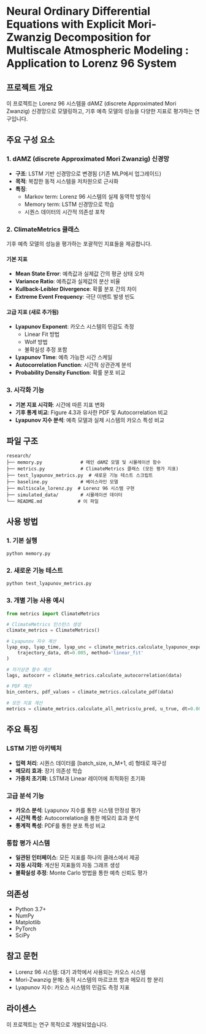 # Neural Ordinary Differential Equations with Explicit Mori-Zwanzig Decomposition for Multiscale Atmospheric Modeling : Application to Lorenz 96 System

## 프로젝트 개요
이 프로젝트는 Lorenz 96 시스템을 dAMZ (discrete Approximated Mori Zwanzig) 신경망으로 모델링하고, 기후 예측 모델의 성능을 다양한 지표로 평가하는 연구입니다.

## 주요 구성 요소

### 1. dAMZ (discrete Approximated Mori Zwanzig) 신경망
- **구조**: LSTM 기반 신경망으로 변경됨 (기존 MLP에서 업그레이드)
- **목적**: 복잡한 동적 시스템을 저차원으로 근사화
- **특징**: 
  - Markov term: Lorenz 96 시스템의 실제 동역학 방정식
  - Memory term: LSTM 신경망으로 학습
  - 시퀀스 데이터의 시간적 의존성 포착

### 2. ClimateMetrics 클래스
기후 예측 모델의 성능을 평가하는 포괄적인 지표들을 제공합니다.

#### 기본 지표
- **Mean State Error**: 예측값과 실제값 간의 평균 상태 오차
- **Variance Ratio**: 예측값과 실제값의 분산 비율
- **Kullback-Leibler Divergence**: 확률 분포 간의 차이
- **Extreme Event Frequency**: 극단 이벤트 발생 빈도

#### 고급 지표 (새로 추가됨)
- **Lyapunov Exponent**: 카오스 시스템의 민감도 측정
  - Linear Fit 방법
  - Wolf 방법
  - 불확실성 추정 포함
- **Lyapunov Time**: 예측 가능한 시간 스케일
- **Autocorrelation Function**: 시간적 상관관계 분석
- **Probability Density Function**: 확률 분포 비교

### 3. 시각화 기능
- **기본 지표 시각화**: 시간에 따른 지표 변화
- **기후 통계 비교**: Figure 4.3과 유사한 PDF 및 Autocorrelation 비교
- **Lyapunov 지수 분석**: 예측 모델과 실제 시스템의 카오스 특성 비교

## 파일 구조

```
research/
├── memory.py              # 메인 dAMZ 모델 및 시뮬레이션 함수
├── metrics.py             # ClimateMetrics 클래스 (모든 평가 지표)
├── test_lyapunov_metrics.py  # 새로운 기능 테스트 스크립트
├── baseline.py            # 베이스라인 모델
├── multiscale_lorenz.py  # Lorenz 96 시스템 구현
├── simulated_data/        # 시뮬레이션 데이터
└── README.md             # 이 파일
```

## 사용 방법

### 1. 기본 실행
```bash
python memory.py
```

### 2. 새로운 기능 테스트
```bash
python test_lyapunov_metrics.py
```

### 3. 개별 기능 사용 예시
```python
from metrics import ClimateMetrics

# ClimateMetrics 인스턴스 생성
climate_metrics = ClimateMetrics()

# Lyapunov 지수 계산
lyap_exp, lyap_time, lyap_unc = climate_metrics.calculate_lyapunov_exponent(
    trajectory_data, dt=0.005, method='linear_fit'
)

# 자기상관 함수 계산
lags, autocorr = climate_metrics.calculate_autocorrelation(data)

# PDF 계산
bin_centers, pdf_values = climate_metrics.calculate_pdf(data)

# 모든 지표 계산
metrics = climate_metrics.calculate_all_metrics(u_pred, u_true, dt=0.005)
```

## 주요 특징

### LSTM 기반 아키텍처
- **입력 처리**: 시퀀스 데이터를 [batch_size, n_M+1, d] 형태로 재구성
- **메모리 효과**: 장기 의존성 학습
- **가중치 초기화**: LSTM과 Linear 레이어에 최적화된 초기화

### 고급 분석 기능
- **카오스 분석**: Lyapunov 지수를 통한 시스템 안정성 평가
- **시간적 특성**: Autocorrelation을 통한 메모리 효과 분석
- **통계적 특성**: PDF를 통한 분포 특성 비교

### 통합 평가 시스템
- **일관된 인터페이스**: 모든 지표를 하나의 클래스에서 제공
- **자동 시각화**: 계산된 지표들의 자동 그래프 생성
- **불확실성 추정**: Monte Carlo 방법을 통한 예측 신뢰도 평가

## 의존성

- Python 3.7+
- NumPy
- Matplotlib
- PyTorch
- SciPy

## 참고 문헌

- Lorenz 96 시스템: 대기 과학에서 사용되는 카오스 시스템
- Mori-Zwanzig 분해: 동적 시스템의 마르코프 항과 메모리 항 분리
- Lyapunov 지수: 카오스 시스템의 민감도 측정 지표

## 라이센스

이 프로젝트는 연구 목적으로 개발되었습니다.
